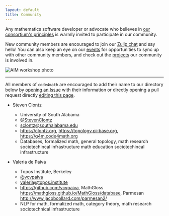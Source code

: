 ```yaml
---
layout: default
title: Community
---
```


Any mathematics software developer or advocate who believes in
[our consortium's principles](/#our-principles) is warmly invited
to participate in our community.

New community members are encouraged to join our
[Zulip chat](https://code4math.zulipchat.com/) and say hello! You can also keep
an eye on our [events](/events/) for opportunities to sync up
with other community members, and check out the
[projects](/projects/) our community is involved in.

![AIM workshop photo](/community/photo.png)

---

All members of `code4math` are encouraged to add their name to our directory
below by
[opening an Issue](https://github.com/code4mathorg/code4mathorg.github.io/issues/new?template=community-directory.md)
with their information or directly opening a pull request directly
[editing this page](https://github.com/code4mathorg/code4mathorg.github.io/blob/main/community/index.md).

- Steven Clontz
    - University of South Alabama
    - [@StevenClontz](https://github.com/StevenClontz)
    - <sclontz@southalabama.edu>
    - <https://clontz.org>, <https://topology.pi-base.org>, <https://g4m.code4math.org>
    - Databases, formalized math, general topology, math research sociotechincal infrastructure
      math education sociotechincal infrastructure

- Valeria de Paiva
    - Topos Institute, Berkeley
    - [@vcvpaiva](https://github.com/vcvpaiva)
    - <valeria@topos.institute>
    - <https://github.com/vcvpaiva>, MathGloss <https://mathgloss.github.io/MathGloss/database>, Parmesan <http://www.jacobcollard.com/parmesan2/>
    - NLP for math, formalized math, category theory, math research sociotechnical infrastructure
     
